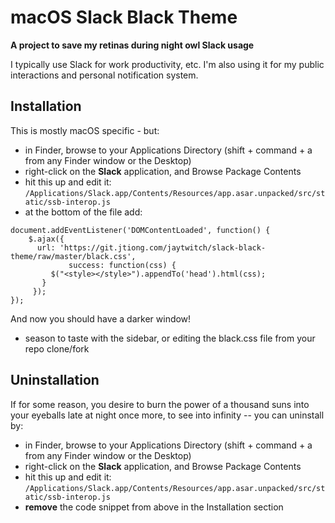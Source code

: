 # macOS Slack Black Theme

**A project to save my retinas during night owl Slack usage**

I typically use Slack for work productivity, etc. I'm also using it for my public interactions and personal notification system.

## Installation

This is mostly macOS specific - but: 

* in Finder, browse to your Applications Directory (shift + command + a from any Finder window or the Desktop)
* right-click on the **Slack** application, and Browse Package Contents
* hit this up and edit it: `/Applications/Slack.app/Contents/Resources/app.asar.unpacked/src/static/ssb-interop.js`
* at the bottom of the file add:

```
document.addEventListener('DOMContentLoaded', function() {
    $.ajax({
      url: 'https://git.jtiong.com/jaytwitch/slack-black-theme/raw/master/black.css',
             success: function(css) {
         $("<style></style>").appendTo('head').html(css);
       }
     });
});
```

And now you should have a darker window!

* season to taste with the sidebar, or editing the black.css file from your repo clone/fork

## Uninstallation

If for some reason, you desire to burn the power of a thousand suns into your eyeballs late at night once more, to see into infinity -- you can uninstall by:

* in Finder, browse to your Applications Directory (shift + command + a from any Finder window or the Desktop)
* right-click on the **Slack** application, and Browse Package Contents
* hit this up and edit it: `/Applications/Slack.app/Contents/Resources/app.asar.unpacked/src/static/ssb-interop.js`
* **remove** the code snippet from above in the Installation section
